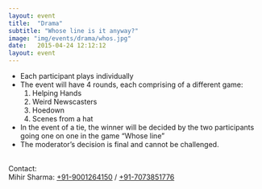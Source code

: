 ```yaml
---
layout: event
title:  "Drama"
subtitle: "Whose line is it anyway?"
image: "img/events/drama/whos.jpg"
date:   2015-04-24 12:12:12
layout: event
---
```

* Each participant plays individually
* The event will have 4 rounds, each comprising of a different game:
  1. Helping Hands
  2. Weird Newscasters
  3. Hoedown
  4. Scenes from a hat
* In the event of a tie, the winner will be decided by the two participants going one on one in the game “Whose line”
* The moderator’s decision is final and cannot be challenged.

<p><br>
Contact:
<br>Mihir Sharma: <a class="hot-link" href="tel:+919001264150">+91-9001264150</a> / <a  class="hot-link" href="tel:+917073851776">+91-7073851776</a></p>